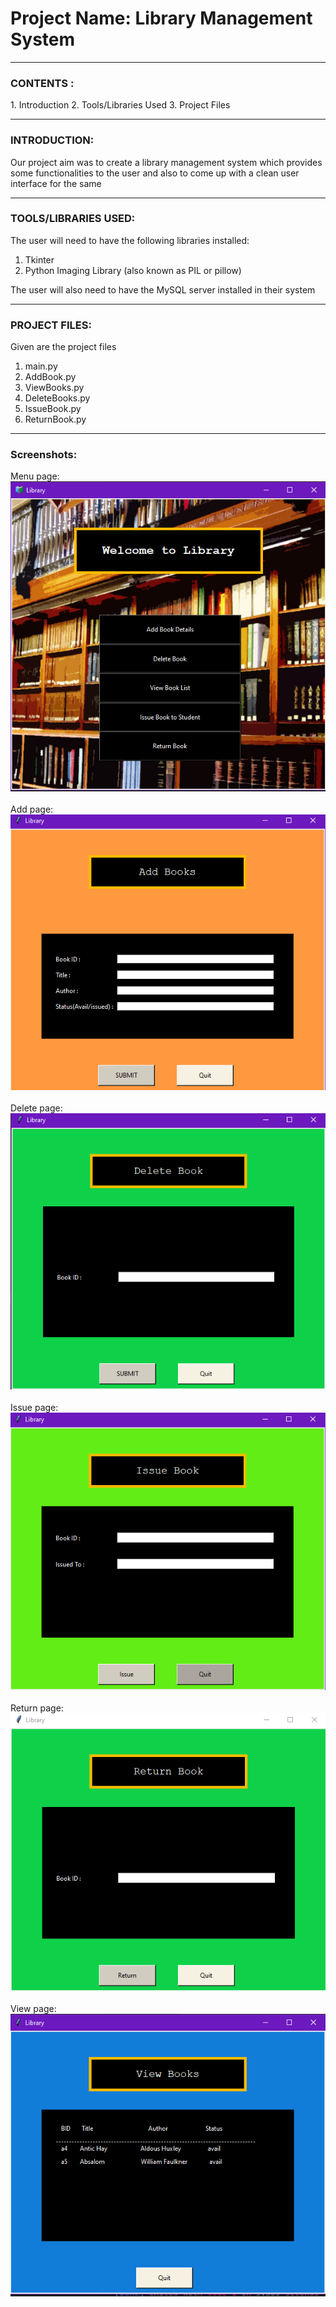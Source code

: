 <h1>Project Name: Library Management System</h1>

------------

<h3>CONTENTS :</h3>
1. Introduction
2. Tools/Libraries Used
3. Project Files

------------

<h3>INTRODUCTION:</h3>

Our project aim was to create a library management system which provides
some functionalities to the user and also to come up with a clean user 
interface for the same

------------

<h3>TOOLS/LIBRARIES USED:</h3>

The user will need to have the following libraries installed:
1. Tkinter
2. Python Imaging Library (also known as PIL or pillow)

The user will also need to have the MySQL server installed in their system

------------

<h3>PROJECT FILES:</h3>

Given are the project files 
1. main.py
2. AddBook.py
3. ViewBooks.py
4. DeleteBooks.py
5. IssueBook.py
6. ReturnBook.py

------------

<h3>Screenshots: </h3>
Menu page:
<br>
<img src="screenshots/menu.png">
<br>
<br>
Add page:
<br>
<img src="screenshots/add.png">
<br>
<br>
Delete page:
<br>
<img src="screenshots/del.png">
<br>
<br>
Issue page:
<br>
<img src="screenshots/issue.png">
<br>
<br>
Return page:
<br>
<img src="screenshots/return.png">
<br>
<br>
View page:
<br>
<img src="screenshots/view.png">
